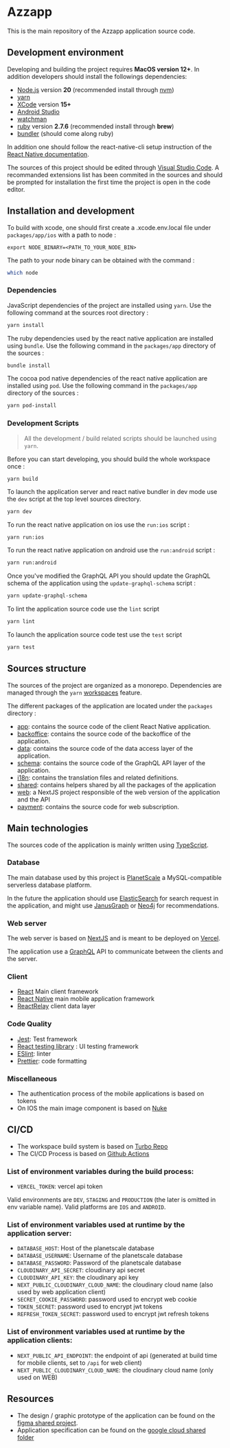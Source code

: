 # Azzapp

This is the main repository of the Azzapp application source code.

## Development environment

Developing and building the project requires **MacOS version 12+**.
In addition developers should install the followings dependencies:

- [Node.js](https://nodejs.org/en/) version **20** (recommended install through [nvm](https://github.com/nvm-sh/nvm))
- [yarn](https://yarnpkg.com/)
- [XCode](https://apps.apple.com/fr/app/xcode/id497799835?mt=12) version **15+**
- [Android Studio](https://developer.android.com/studio)
- [watchman](https://facebook.github.io/watchman/)
- [ruby](https://www.ruby-lang.org/fr/) version **2.7.6** (recommended install through **brew**)
- [bundler](https://bundler.io/) (should come along ruby)

In addition one should follow the react-native-cli setup instruction of the [React Native documentation](https://reactnative.dev/docs/0.69/getting-started).

The sources of this project should be edited through [Visual Studio Code](https://code.visualstudio.com/). A recommanded extensions list has been commited in the sources and should be prompted for installation the first time the project is open in the code editor.

## Installation and development

To build with xcode, one should first create a .xcode.env.local file under `packages/app/ios` with a path to node :

```
export NODE_BINARY=<PATH_TO_YOUR_NODE_BIN>
```
The path to your node binary can be obtained with the command : 

```sh
which node
```

### Dependencies

JavaScript dependencies of the project are installed using `yarn`.
Use the following command at the sources root directory :

```sh
yarn install
```

The ruby dependencies used by the react native application are installed using `bundle`.
Use the following command in the `packages/app` directory of the sources :

```sh
bundle install
```

The cocoa pod native dependencies of the react native application are installed using `pod`.
Use the following command in the `packages/app` directory of the sources :

```sh
yarn pod-install
```

### Development Scripts

> All the development / build related scripts should be launched using `yarn`.

Before you can start developing, you should build the whole workspace once : 

```
yarn build
```

To launch the application server and react native bundler in dev mode use the `dev` script at the top level sources directory.

```sh
yarn dev
```

To run the react native application on ios use the `run:ios` script :

```sh
yarn run:ios
```

To run the react native application on android use the `run:android` script :

```sh
yarn run:android
```

Once you've modified the GraphQL API you should update the GraphQL schema of the application using the `update-graphql-schema` script :

```sh
yarn update-graphql-schema
```

To lint the application source code use the `lint` script

```sh
yarn lint
```

To launch the application source code test use the `test` script

```sh
yarn test
```
## Sources structure

The sources of the project are organized as a monorepo. Dependencies are managed through the `yarn` [workspaces](https://classic.yarnpkg.com/lang/en/docs/workspaces/) feature.

The different packages of the application are located under the `packages` directory :

- [app](./packages/app/): contains the source code of the client React Native application.
- [backoffice](./packages/backoffice/): contains the source code of the backoffice of the application.
- [data](./packages/data/): contains the source code of the data access layer of the application.
- [schema](./packages/schema/): contains the source code of the GraphQL API layer of the application.
- [i18n](./packages/i18n/): contains the translation files and related definitions.
- [shared](./packages/shared/): contains helpers shared by all the packages of the application
- [web](./packages/web/): a NextJS project responsible of the web version of the application and the API
- [payment](./packages/payment/): contains the source code for web subscription.

## Main technologies

The sources code of the application is mainly written using [TypeScript](https://www.typescriptlang.org/).

### Database

The main database used by this project is [PlanetScale](https://planetscale.com/) a MySQL-compatible serverless database platform. 

In the future the application should use [ElasticSearch](https://www.elastic.co/fr/elasticsearch/) for search request in the application, and might use [JanusGraph](https://janusgraph.org/) or [Neo4j](https://neo4j.com/) for recommendations.

### Web server

The web server is based on [NextJS](https://nextjs.org/) and is meant to be deployed on [Vercel](https://vercel.com/).

The application use a [GraphQL](https://graphql.org/) API to communicate between the clients and the server.

### Client

- [React](https://reactjs.org/) Main client framework
- [React Native](https://reactnative.dev/) main mobile application framework
- [ReactRelay](https://relay.dev/) client data layer

### Code Quality

- [Jest](https://jestjs.io/fr/): Test framework
- [React testing library](https://testing-library.com/docs/react-testing-library/intro/) : UI testing framework
- [ESlint](https://eslint.org/): linter
- [Prettier](https://prettier.io/): code formatting

### Miscellaneous

- The authentication process of the mobile applications is based on tokens
- On IOS the main image component is based on [Nuke](https://github.com/kean/Nuke)

## CI/CD

- The workspace build system is based on [Turbo Repo](https://turbo.build/)
- The CI/CD Process is based on [Github Actions](https://github.com/features/actions)

### List of environment variables during the build process:

- `VERCEL_TOKEN`: vercel api token

Valid environments are `DEV`, `STAGING` and `PRODUCTION` (the later is omitted in env variable name).
Valid platforms are  `IOS` and `ANDROID`. 

### List of environment variables used at runtime by the application server:

- `DATABASE_HOST`: Host of the planetscale database
- `DATABASE_USERNAME`: Username of the planetscale database
- `DATABASE_PASSWORD`: Password of the planetscale database 
- `CLOUDINARY_API_SECRET`: cloudinary api secret
- `CLOUDINARY_API_KEY`: the cloudinary api key 
- `NEXT_PUBLIC_CLOUDINARY_CLOUD_NAME`:  the cloudinary cloud name (also used by web application client)
- `SECRET_COOKIE_PASSWORD`: password used to encrypt web cookie
- `TOKEN_SECRET`: password used to encrypt jwt tokens
- `REFRESH_TOKEN_SECRET`: password used to encrypt jwt refresh tokens

### List of environment variables used at runtime by the application clients:

- `NEXT_PUBLIC_API_ENDPOINT`: the endpoint of api (generated at build time for mobile clients, set to `/api` for web client)
- `NEXT_PUBLIC_CLOUDINARY_CLOUD_NAME`: the cloudinary cloud name (only used on WEB)

## Resources

- The design / graphic prototype of the application can be found on the [figma shared project](https://www.figma.com/files/project/59265907/MOBILE-APPLICATION).
- Application specification can be found on the [google cloud shared folder](https://drive.google.com/drive/folders/1qXYQMdEyw1u5Etui4tIvRpnI40y172dt)

